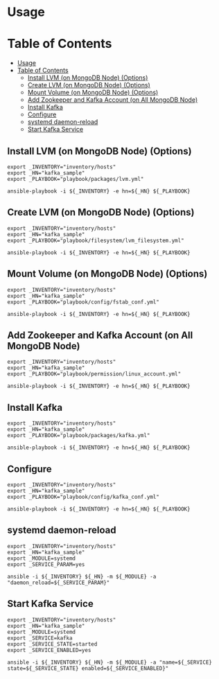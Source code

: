 # Usage

# Table of Contents
- [Usage](#usage)
- [Table of Contents](#table-of-contents)
  - [Install LVM (on MongoDB Node) (Options)](#install-lvm-on-mongodb-node-options)
  - [Create LVM (on MongoDB Node) (Options)](#create-lvm-on-mongodb-node-options)
  - [Mount Volume (on MongoDB Node) (Options)](#mount-volume-on-mongodb-node-options)
  - [Add Zookeeper and Kafka Account (on All MongoDB Node)](#add-zookeeper-and-kafka-account-on-all-mongodb-node)
  - [Install Kafka](#install-kafka)
  - [Configure](#configure)
  - [systemd daemon-reload](#systemd-daemon-reload)
  - [Start Kafka Service](#start-kafka-service)

## Install LVM (on MongoDB Node) (Options)
``` shell
export _INVENTORY="inventory/hosts"
export _HN="kafka_sample"
export _PLAYBOOK="playbook/packages/lvm.yml"

ansible-playbook -i ${_INVENTORY} -e hn=${_HN} ${_PLAYBOOK}
```

## Create LVM (on MongoDB Node) (Options)
``` shell
export _INVENTORY="inventory/hosts"
export _HN="kafka_sample"
export _PLAYBOOK="playbook/filesystem/lvm_filesystem.yml"

ansible-playbook -i ${_INVENTORY} -e hn=${_HN} ${_PLAYBOOK}
```

## Mount Volume (on MongoDB Node) (Options)
``` shell
export _INVENTORY="inventory/hosts"
export _HN="kafka_sample"
export _PLAYBOOK="playbook/config/fstab_conf.yml"

ansible-playbook -i ${_INVENTORY} -e hn=${_HN} ${_PLAYBOOK}
```

## Add Zookeeper and Kafka Account (on All MongoDB Node)
``` shell
export _INVENTORY="inventory/hosts"
export _HN="kafka_sample"
export _PLAYBOOK="playbook/permission/linux_account.yml"

ansible-playbook -i ${_INVENTORY} -e hn=${_HN} ${_PLAYBOOK}
```

## Install Kafka
``` shell
export _INVENTORY="inventory/hosts"
export _HN="kafka_sample"
export _PLAYBOOK="playbook/packages/kafka.yml"

ansible-playbook -i ${_INVENTORY} -e hn=${_HN} ${_PLAYBOOK}
```

## Configure
``` shell
export _INVENTORY="inventory/hosts"
export _HN="kafka_sample"
export _PLAYBOOK="playbook/config/kafka_conf.yml"

ansible-playbook -i ${_INVENTORY} -e hn=${_HN} ${_PLAYBOOK}
```

## systemd daemon-reload
``` shell
export _INVENTORY="inventory/hosts"
export _HN="kafka_sample"
export _MODULE=systemd
export _SERVICE_PARAM=yes

ansible -i ${_INVENTORY} ${_HN} -m ${_MODULE} -a "daemon_reload=${_SERVICE_PARAM}"
```

## Start Kafka Service
``` shell
export _INVENTORY="inventory/hosts"
export _HN="kafka_sample"
export _MODULE=systemd
export _SERVICE=kafka
export _SERVICE_STATE=started
export _SERVICE_ENABLED=yes

ansible -i ${_INVENTORY} ${_HN} -m ${_MODULE} -a "name=${_SERVICE} state=${_SERVICE_STATE} enabled=${_SERVICE_ENABLED}"
```
